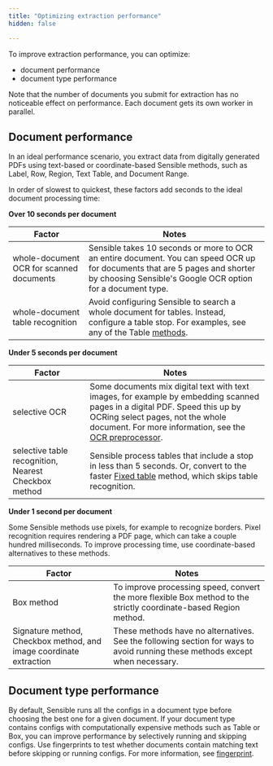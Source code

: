 ```yaml
---
title: "Optimizing extraction performance"
hidden: false

---
```


To improve extraction performance, you can optimize:

- document performance
- document type performance

Note that the number of documents you submit for extraction has no noticeable effect on performance. Each document gets its own worker in parallel.

Document performance
----


In an ideal performance scenario, you extract data from digitally generated PDFs using text-based or coordinate-based Sensible methods, such as Label, Row, Region, Text Table, and Document Range.

In order of slowest to quickest, these factors add seconds to the ideal document processing time:

**Over 10 seconds per document**

| Factor                                   | Notes                                                        |
| ---------------------------------------- | ------------------------------------------------------------ |
| whole-document OCR for scanned documents | Sensible takes 10 seconds or more to OCR an entire document. You can speed OCR up for documents that are 5 pages and shorter by choosing Sensible's Google OCR option for a document type. |
| whole-document table recognition         | Avoid configuring Sensible to search a whole document for tables. Instead, configure a table stop. For examples, see any of the Table [methods](doc:methods). |

 **Under 5 seconds per document**

| Factor                                               | Notes                                                        |
| ---------------------------------------------------- | ------------------------------------------------------------ |
| selective OCR                                        | Some documents mix digital text with text images, for example by embedding scanned pages in a digital PDF. Speed this up by OCRing select pages, not the whole document. For more information, see the [OCR preprocessor](doc:ocr). |
| selective table recognition, Nearest Checkbox method | Sensible process tables that include a stop in less than 5 seconds. Or, convert to the faster [Fixed table](doc:fixed-table) method, which skips table recognition. |

 **Under 1 second per document**

Some Sensible methods use pixels, for example to recognize borders. Pixel recognition requires rendering a PDF page, which can take a couple hundred milliseconds. To improve processing time, use coordinate-based alternatives to these methods. 

| Factor                                                       | Notes                                                        |
| ------------------------------------------------------------ | ------------------------------------------------------------ |
| Box method                                                   | To improve processing speed, convert the more flexible Box method to the strictly coordinate-based Region method. |
| Signature method, Checkbox method, and image coordinate extraction | These methods have no alternatives. See the following section for ways to avoid running these methods except when necessary. |

Document type performance
----


By default, Sensible runs all the configs in a document type before choosing the best one for a given document. If your document type contains configs with computationally expensive methods such as Table or Box, you can improve performance by selectively running and skipping configs.  Use fingerprints to test whether documents contain matching text before skipping or running configs. For more information, see [fingerprint](doc:fingerprint).
